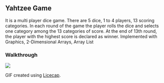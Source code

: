 <h2> Yahtzee Game </h2>

It is a multi player dice game. There are 5 dice, 1 to 4 players, 13 scoring categories. In each round of the game the player rolls the dice and selects one category among the 13 categories of score. At the end of 13th round, the player with the highest score is declared as winner.
Implemented with Graphics, 2-Dimensional Arrays, Array List


<h3> Walkthrough </h3>

<img src="https://github.com/DeepaBekal/Java/blob/master/CS106A/Yahtzee%20Game/Images/Yahtzee_Game.gif" />

GIF created using <a href="http://www.cockos.com/licecap/">Licecap</a>.
